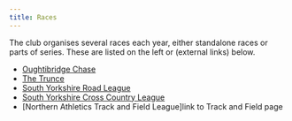 ```yaml
---
title: Races
---
```

The club organises several races each year, either standalone races or parts of series.  These are listed on the left or (external links) below.
- [Oughtibridge Chase](https://www.oughtibridgegala.org/the-tom-holmes-gala-chase)
- [The Trunce](http://www.trunce.org/)
- [South Yorkshire Road League](https://www.sycaa.org.uk/road/)
- [South Yorkshire Cross Country League](https://www.sycaa.org.uk/cross-country/)
- [Northern Athletics Track and Field League]link to Track and Field page